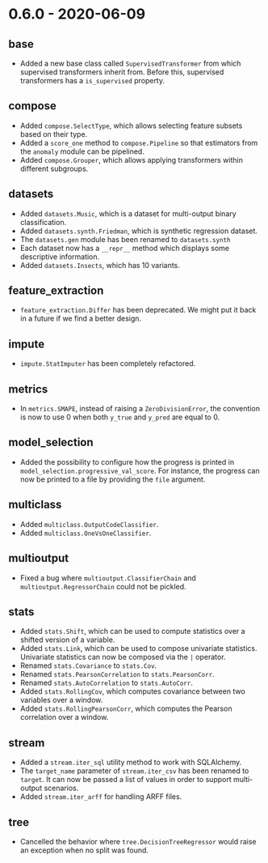 # 0.6.0 - 2020-06-09

## base

- Added a new base class called `SupervisedTransformer` from which supervised transformers inherit from. Before this, supervised transformers has a `is_supervised` property.

## compose

- Added `compose.SelectType`, which allows selecting feature subsets based on their type.
- Added a `score_one` method to `compose.Pipeline` so that estimators from the `anomaly` module can be pipelined.
- Added `compose.Grouper`, which allows applying transformers within different subgroups.

## datasets

- Added `datasets.Music`, which is a dataset for multi-output binary classification.
- Added `datasets.synth.Friedman`, which is synthetic regression dataset.
- The `datasets.gen` module has been renamed to `datasets.synth`
- Each dataset now has a `__repr__` method which displays some descriptive information.
- Added `datasets.Insects`, which has 10 variants.

## feature_extraction

- `feature_extraction.Differ` has been deprecated. We might put it back in a future if we find a better design.

## impute

- `impute.StatImputer` has been completely refactored.

## metrics

- In `metrics.SMAPE`, instead of raising a `ZeroDivisionError`, the convention is now to use 0 when both `y_true` and `y_pred` are equal to 0.

## model_selection

- Added the possibility to configure how the progress is printed in `model_selection.progressive_val_score`. For instance, the progress can now be printed to a file by providing the `file` argument.

## multiclass

- Added `multiclass.OutputCodeClassifier`.
- Added `multiclass.OneVsOneClassifier`.

## multioutput

- Fixed a bug where `multioutput.ClassifierChain` and `multioutput.RegressorChain` could not be pickled.

## stats

- Added `stats.Shift`, which can be used to compute statistics over a shifted version of a variable.
- Added `stats.Link`, which can be used to compose univariate statistics. Univariate statistics can now be composed via the `|` operator.
- Renamed `stats.Covariance` to `stats.Cov`.
- Renamed `stats.PearsonCorrelation` to `stats.PearsonCorr`.
- Renamed `stats.AutoCorrelation` to `stats.AutoCorr`.
- Added `stats.RollingCov`, which computes covariance between two variables over a window.
- Added `stats.RollingPearsonCorr`, which computes the Pearson correlation over a window.

## stream

- Added a `stream.iter_sql` utility method to work with SQLAlchemy.
- The `target_name` parameter of `stream.iter_csv` has been renamed to `target`. It can now be passed a list of values in order to support multi-output scenarios.
- Added `stream.iter_arff` for handling ARFF files.

## tree

- Cancelled the behavior where `tree.DecisionTreeRegressor` would raise an exception when no split was found.
